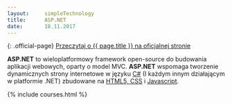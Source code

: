 ```yaml
---
layout:     simpleTechnology
title:      ASP.NET
date:       18.11.2017
---
```


{: .official-page}
[Przeczytaj o {{ page.title }} na oficjalnej stronie](https://www.asp.net/)

**ASP.NET** to wieloplatformowy framework open-source do budowania aplikacji webowych, oparty o model MVC. **ASP.NET** wspomaga tworzenie dynamicznych strony internetowe w języku [C#](/technologie/csharp) (I każdym innym działającym w platformie .NET) zbudowane na [HTML5, CSS](/technologie/html&css) i [Javascript](/technologie/javascript).

{% include courses.html %}
